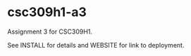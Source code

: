 # csc309h1-a3

Assignment 3 for CSC309H1.

See INSTALL for details and WEBSITE for link to deployment.
